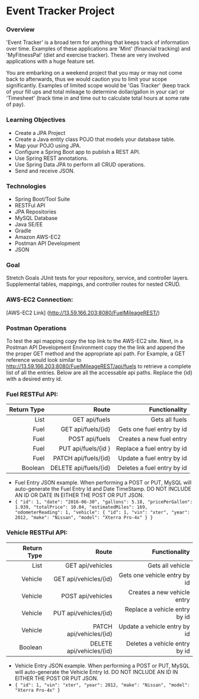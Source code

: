 # Event Tracker Project
### Overview
'Event Tracker' is a broad term for anything that keeps track of information over time. Examples of these applications are 'Mint' (financial tracking) and 'MyFitnessPal' (diet and exercise tracker). These are very involved applications with a huge feature set.

You are embarking on a weekend project that you may or may not come back to afterwards, thus we would caution you to limit your scope significantly. Examples of limited scope would be 'Gas Tracker' (keep track of your fill ups and total mileage to determine dollar/gallon in your car) or 'Timesheet' (track time in and time out to calculate total hours at some rate of pay).

### Learning Objectives
* Create a JPA Project
* Create a Java entity class POJO that models your database table.
* Map your POJO using JPA.
* Configure a Spring Boot app to publish a REST API.
* Use Spring REST annotations.
* Use Spring Data JPA to perform all CRUD operations.
* Send and receive JSON.

### Technologies
* Spring Boot/Tool Suite
* RESTFul API
* JPA Repositories
* MySQL Database
* Java SE/EE
* Gradle
* Amazon AWS-EC2
* Postman API Development
* JSON
### Goal

Stretch Goals
JUnit tests for your repository, service, and controller layers.
Supplemental tables, mappings, and controller routes for nested CRUD.

### AWS-EC2 Connection:
[AWS-EC2 Link] (http://13.59.166.203:8080/FuelMileageREST/)



### Postman Operations
To test the api mapping copy the top link to the AWS-EC2 site. Next, in a Postman API Development Environment copy the the link and append the the proper GET method and the appropriate api path. For Example, a GET reference would look similar to  http://13.59.166.203:8080/FuelMileageREST/api/fuels to retrieve a complete list of all the entries. Below are all the accessable api paths. Replace the {id} with a desired entry id. 

### Fuel RESTFul API:
| Return Type | Route | Functionality|
| --------: | ------: |----------: |
| List<Fuel> | GET api/fuels | Gets all fuels |
| Fuel | GET api/fuels/{id}	|Gets one fuel entry by id |
| Fuel | POST api/fuels |	Creates a new fuel entry |
| Fuel | PUT api/fuels/{id }| Replace a fuel entry by id |
| Fuel | PATCH api/fuels/{id} |	Update a fuel entry by id |
| Boolean | DELETE api/fuels/{id} |	Deletes a fuel entry by id |

* Fuel Entry JSON example. When performing a POST or PUT, MySQL will auto-generate the Fuel Entry Id and Date TimeStamp. DO NOT INCLUDE AN ID OR DATE IN EITHER THE POST OR PUT JSON.
* `{
        "id": 1,
        "date": "2016-06-30",
        "gallons": 5.18,
        "pricePerGallon": 1.939,
        "totalPrice": 10.04,
        "estimatedMiles": 169,
        "odometerReading": 1,
        "vehicle": {
            "id": 1,
            "vin": "xter",
            "year": 2012,
            "make": "Nissan",
            "model": "Xterra Pro-4x"
        }
    } `
    

### Vehicle RESTFul API:
| Return Type	| Route	| Functionality |
| --------: | ------: |----------: |
| List<Vehicle> | GET api/vehicles |	Gets all vehicle | 
| Vehicle |	GET api/vehicles/{id} |	Gets one vehicle entry by id |
| Vehicle |	POST api/vehicles |	Creates a new vehicle entry |
| Vehicle |	PUT api/vehicles/{id} |	Replace a vehicle entry by id |
| Vehicle |	PATCH api/vehicles/{id} |	Update a vehicle entry by id |
| Boolean |	DELETE api/vehicles/{id} |	Deletes a vehicle entry by id |
 
 * Vehicle Entry JSON example. When performing a POST or PUT, MySQL will auto-generate the Vehicle Entry Id. DO NOT INCLUDE AN ID IN EITHER THE POST OR PUT JSON.
 * `{
        "id": 1,
        "vin": "xter",
        "year": 2012,
        "make": "Nissan",
        "model": "Xterra Pro-4x"
    }`

